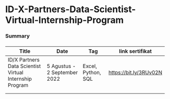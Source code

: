 # ID-X-Partners-Data-Scientist-Virtual-Internship-Program

<h3>Summary<h3>
  
| Title                                                   | Date                         | Tag                | link sertifikat        | 
|---------------------------------------------------------|------------------------------|--------------------|------------------------|
| ID/X Partners Data Scientist Virtual Internship Program | 5 Agustus - 2 September 2022 | Excel, Python, SQL | https://bit.ly/3RUv02N | 
|                                                         |                              |                    |                        |  
|                                                         |                              |                    |                        |   
